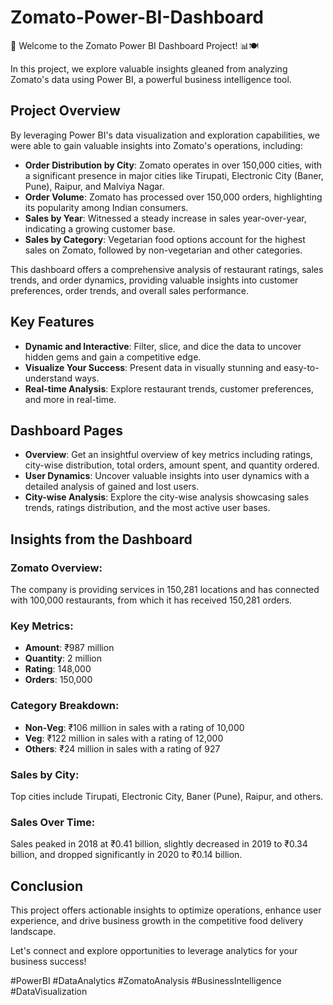 # Zomato-Power-BI-Dashboard

🌟 Welcome to the Zomato Power BI Dashboard Project! 📊🍽️

In this project, we explore valuable insights gleaned from analyzing Zomato's data using Power BI, a powerful business intelligence tool.

## Project Overview
By leveraging Power BI's data visualization and exploration capabilities, we were able to gain valuable insights into Zomato's operations, including:

- **Order Distribution by City**: Zomato operates in over 150,000 cities, with a significant presence in major cities like Tirupati, Electronic City (Baner, Pune), Raipur, and Malviya Nagar.
- **Order Volume**: Zomato has processed over 150,000 orders, highlighting its popularity among Indian consumers.
- **Sales by Year**: Witnessed a steady increase in sales year-over-year, indicating a growing customer base.
- **Sales by Category**: Vegetarian food options account for the highest sales on Zomato, followed by non-vegetarian and other categories.

This dashboard offers a comprehensive analysis of restaurant ratings, sales trends, and order dynamics, providing valuable insights into customer preferences, order trends, and overall sales performance.

## Key Features
- **Dynamic and Interactive**: Filter, slice, and dice the data to uncover hidden gems and gain a competitive edge.
- **Visualize Your Success**: Present data in visually stunning and easy-to-understand ways.
- **Real-time Analysis**: Explore restaurant trends, customer preferences, and more in real-time.

## Dashboard Pages
- **Overview**: Get an insightful overview of key metrics including ratings, city-wise distribution, total orders, amount spent, and quantity ordered.
- **User Dynamics**: Uncover valuable insights into user dynamics with a detailed analysis of gained and lost users.
- **City-wise Analysis**: Explore the city-wise analysis showcasing sales trends, ratings distribution, and the most active user bases.

## Insights from the Dashboard
### Zomato Overview:
The company is providing services in 150,281 locations and has connected with 100,000 restaurants, from which it has received 150,281 orders.

### Key Metrics:
- **Amount**: ₹987 million
- **Quantity**: 2 million
- **Rating**: 148,000
- **Orders**: 150,000

### Category Breakdown:
- **Non-Veg**: ₹106 million in sales with a rating of 10,000
- **Veg**: ₹122 million in sales with a rating of 12,000
- **Others**: ₹24 million in sales with a rating of 927

### Sales by City:
Top cities include Tirupati, Electronic City, Baner (Pune), Raipur, and others.

### Sales Over Time:
Sales peaked in 2018 at ₹0.41 billion, slightly decreased in 2019 to ₹0.34 billion, and dropped significantly in 2020 to ₹0.14 billion.

## Conclusion
This project offers actionable insights to optimize operations, enhance user experience, and drive business growth in the competitive food delivery landscape.

Let's connect and explore opportunities to leverage analytics for your business success!

#PowerBI #DataAnalytics #ZomatoAnalysis #BusinessIntelligence #DataVisualization
